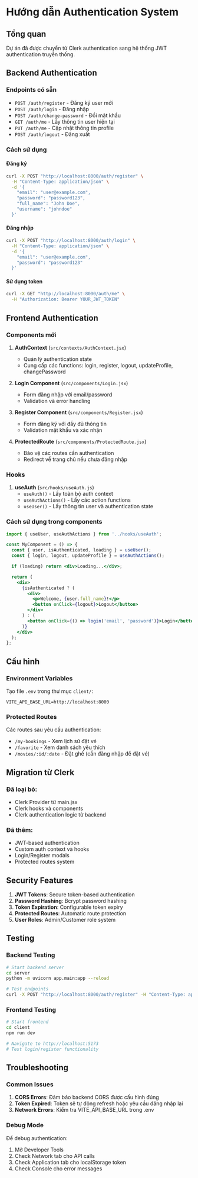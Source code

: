 # Hướng dẫn Authentication System

## Tổng quan

Dự án đã được chuyển từ Clerk authentication sang hệ thống JWT authentication truyền thống.

## Backend Authentication

### Endpoints có sẵn

- `POST /auth/register` - Đăng ký user mới
- `POST /auth/login` - Đăng nhập
- `POST /auth/change-password` - Đổi mật khẩu
- `GET /auth/me` - Lấy thông tin user hiện tại
- `PUT /auth/me` - Cập nhật thông tin profile
- `POST /auth/logout` - Đăng xuất

### Cách sử dụng

#### Đăng ký
```bash
curl -X POST "http://localhost:8000/auth/register" \
  -H "Content-Type: application/json" \
  -d '{
    "email": "user@example.com",
    "password": "password123",
    "full_name": "John Doe",
    "username": "johndoe"
  }'
```

#### Đăng nhập
```bash
curl -X POST "http://localhost:8000/auth/login" \
  -H "Content-Type: application/json" \
  -d '{
    "email": "user@example.com",
    "password": "password123"
  }'
```

#### Sử dụng token
```bash
curl -X GET "http://localhost:8000/auth/me" \
  -H "Authorization: Bearer YOUR_JWT_TOKEN"
```

## Frontend Authentication

### Components mới

1. **AuthContext** (`src/contexts/AuthContext.jsx`)
   - Quản lý authentication state
   - Cung cấp các functions: login, register, logout, updateProfile, changePassword

2. **Login Component** (`src/components/Login.jsx`)
   - Form đăng nhập với email/password
   - Validation và error handling

3. **Register Component** (`src/components/Register.jsx`)
   - Form đăng ký với đầy đủ thông tin
   - Validation mật khẩu và xác nhận

4. **ProtectedRoute** (`src/components/ProtectedRoute.jsx`)
   - Bảo vệ các routes cần authentication
   - Redirect về trang chủ nếu chưa đăng nhập

### Hooks

1. **useAuth** (`src/hooks/useAuth.js`)
   - `useAuth()` - Lấy toàn bộ auth context
   - `useAuthActions()` - Lấy các action functions
   - `useUser()` - Lấy thông tin user và authentication state

### Cách sử dụng trong components

```jsx
import { useUser, useAuthActions } from '../hooks/useAuth';

const MyComponent = () => {
  const { user, isAuthenticated, loading } = useUser();
  const { login, logout, updateProfile } = useAuthActions();

  if (loading) return <div>Loading...</div>;

  return (
    <div>
      {isAuthenticated ? (
        <div>
          <p>Welcome, {user.full_name}!</p>
          <button onClick={logout}>Logout</button>
        </div>
      ) : (
        <button onClick={() => login('email', 'password')}>Login</button>
      )}
    </div>
  );
};
```

## Cấu hình

### Environment Variables

Tạo file `.env` trong thư mục `client/`:

```env
VITE_API_BASE_URL=http://localhost:8000
```

### Protected Routes

Các routes sau yêu cầu authentication:
- `/my-bookings` - Xem lịch sử đặt vé
- `/favorite` - Xem danh sách yêu thích
- `/movies/:id/:date` - Đặt ghế (cần đăng nhập để đặt vé)

## Migration từ Clerk

### Đã loại bỏ:
- Clerk Provider từ main.jsx
- Clerk hooks và components
- Clerk authentication logic từ backend

### Đã thêm:
- JWT-based authentication
- Custom auth context và hooks
- Login/Register modals
- Protected routes system

## Security Features

1. **JWT Tokens**: Secure token-based authentication
2. **Password Hashing**: Bcrypt password hashing
3. **Token Expiration**: Configurable token expiry
4. **Protected Routes**: Automatic route protection
5. **User Roles**: Admin/Customer role system

## Testing

### Backend Testing
```bash
# Start backend server
cd server
python -m uvicorn app.main:app --reload

# Test endpoints
curl -X POST "http://localhost:8000/auth/register" -H "Content-Type: application/json" -d '{"email":"test@example.com","password":"password123","full_name":"Test User"}'
```

### Frontend Testing
```bash
# Start frontend
cd client
npm run dev

# Navigate to http://localhost:5173
# Test login/register functionality
```

## Troubleshooting

### Common Issues

1. **CORS Errors**: Đảm bảo backend CORS được cấu hình đúng
2. **Token Expired**: Token sẽ tự động refresh hoặc yêu cầu đăng nhập lại
3. **Network Errors**: Kiểm tra VITE_API_BASE_URL trong .env

### Debug Mode

Để debug authentication:
1. Mở Developer Tools
2. Check Network tab cho API calls
3. Check Application tab cho localStorage token
4. Check Console cho error messages
